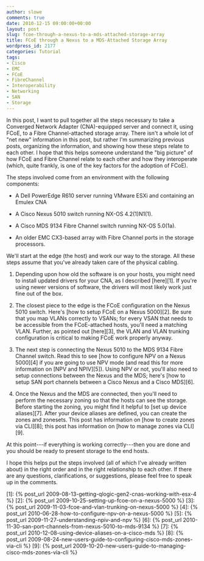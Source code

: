 ```yaml
---
author: slowe
comments: true
date: 2010-12-15 09:00:00+00:00
layout: post
slug: fcoe-through-a-nexus-to-a-mds-attached-storage-array
title: FCoE through a Nexus to a MDS-Attached Storage Array
wordpress_id: 2177
categories: Tutorial
tags:
- Cisco
- EMC
- FCoE
- FibreChannel
- Interoperability
- Networking
- SAN
- Storage
---
```


In this post, I want to pull together all the steps necessary to take a Converged Network Adapter (CNA)-equipped server and connect it, using FCoE, to a Fibre Channel-attached storage array. There isn't a whole lot of "net new" information in this post, but rather I'm summarizing previous posts, organizing the information, and showing how these steps relate to each other. I hope that this helps someone understand the "big picture" of how FCoE and Fibre Channel relate to each other and how they interoperate (which, quite frankly, is one of the key factors for the adoption of FCoE).

The steps involved come from an environment with the following components:

* A Dell PowerEdge R610 server running VMware ESXi and containing an Emulex CNA

* A Cisco Nexus 5010 switch running NX-OS 4.2(1)N1(1).

* A Cisco MDS 9134 Fibre Channel switch running NX-OS 5.0(1a).

* An older EMC CX3-based array with Fibre Channel ports in the storage processors.

We'll start at the edge (the host) and work our way to the storage. All these steps assume that you've already taken care of the physical cabling.

1. Depending upon how old the software is on your hosts, you might need to install updated drivers for your CNA, as I described [here][1]. If you're using newer versions of software, the drivers will most likely work just fine out of the box.

2. The closest piece to the edge is the FCoE configuration on the Nexus 5010 switch. Here's [how to setup FCoE on a Nexus 5000][2]. Be sure that you map VLANs correctly to VSANs; for every VSAN that needs to be accessible from the FCoE-attached hosts, you'll need a matching VLAN. Further, as pointed out [here][3], the VLAN and VLAN trunking configuration is critical to making FCoE work properly anyway.

3. The next step is connecting the Nexus 5010 to the MDS 9134 Fibre Channel switch. Read this to see [how to configure NPV on a Nexus 5000][4] if you are going to use NPV mode (and read this for more information on [NPV and NPIV][5]). Using NPV or not, you'll also need to setup connections between the Nexus and the MDS; here's [how to setup SAN port channels between a Cisco Nexus and a Cisco MDS][6].

4. Once the Nexus and the MDS are connected, then you'll need to perform the necessary zoning so that the hosts can see the storage. Before starting the zoning, you might find it helpful to [set up device aliases][7]. After your device aliases are defined, you can create the zones and zonesets. This post has information on [how to create zones via CLI][8]; this post has information on [how to manage zones via CLI][9].

At this point---if everything is working correctly---then you are done and you should be ready to present storage to the end hosts.

I hope this helps put the steps involved (all of which I've already written about) in the right order and in the right relationship to each other. If there are any questions, clarifications, or suggestions, please feel free to speak up in the comments.

[1]: {% post_url 2009-08-13-getting-qlogic-gen2-cnas-working-with-esx-4 %}
[2]: {% post_url 2009-10-25-setting-up-fcoe-on-a-nexus-5000 %}
[3]: {% post_url 2009-11-03-fcoe-and-vlan-trunking-on-nexus-5000 %}
[4]: {% post_url 2010-06-28-how-to-configure-npv-on-a-nexus-5000 %}
[5]: {% post_url 2009-11-27-understanding-npiv-and-npv %}
[6]: {% post_url 2010-11-30-san-port-channels-from-nexus-5010-to-mds-9134 %}
[7]: {% post_url 2010-12-08-using-device-aliases-on-a-cisco-mds %}
[8]: {% post_url 2009-08-24-new-users-guide-to-configuring-cisco-mds-zones-via-cli %}
[9]: {% post_url 2009-10-20-new-users-guide-to-managing-cisco-mds-zones-via-cli %}
